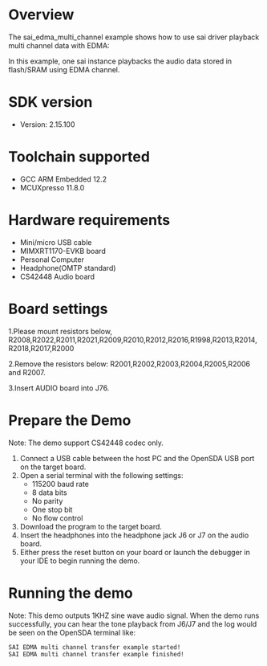 Overview
========
The sai_edma_multi_channel example shows how to use sai driver playback multi channel data with EDMA:

In this example, one sai instance playbacks the audio data stored in flash/SRAM using EDMA channel.

SDK version
===========
- Version: 2.15.100

Toolchain supported
===================
- GCC ARM Embedded  12.2
- MCUXpresso  11.8.0

Hardware requirements
=====================
- Mini/micro USB cable
- MIMXRT1170-EVKB board
- Personal Computer
- Headphone(OMTP standard)
- CS42448 Audio board

Board settings
==============
1.Please mount resistors below,
R2008,R2022,R2011,R2021,R2009,R2010,R2012,R2016,R1998,R2013,R2014,
R2018,R2017,R2000

2.Remove the resistors below:
R2001,R2002,R2003,R2004,R2005,R2006 and R2007.

3.Insert AUDIO board into J76.

Prepare the Demo
================
Note: The demo support CS42448 codec only.

1.  Connect a USB cable between the host PC and the OpenSDA USB port on the target board.
2.  Open a serial terminal with the following settings:
    - 115200 baud rate
    - 8 data bits
    - No parity
    - One stop bit
    - No flow control
3.  Download the program to the target board.
4. Insert the headphones into the headphone jack J6 or J7 on the audio board.
5. Either press the reset button on your board or launch the debugger in your IDE to begin running the demo.

Running the demo
================
Note: This demo outputs 1KHZ sine wave audio signal.
When the demo runs successfully, you can hear the tone playback from J6/J7 and the log would be seen on the OpenSDA terminal like:

~~~~~~~~~~~~~~~~~~~
SAI EDMA multi channel transfer example started!
SAI EDMA multi channel transfer example finished!
~~~~~~~~~~~~~~~~~~~
